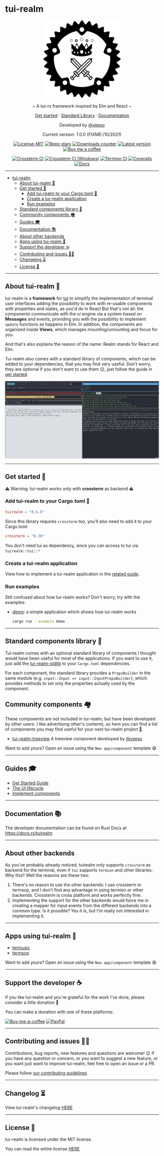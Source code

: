 # tui-realm

<p align="center">
  <img src="docs/images/tui-realm.svg" width="256" height="256" />
</p>

<p align="center">~ A tui-rs framework inspired by Elm and React ~</p>
<p align="center">
  <a href="/docs/get-started.md" target="_blank">Get started</a>
  ·
  <a href="https://github.com/veeso/tui-realm-stdlib" target="_blank">Standard Library</a>
  ·
  <a href="https://docs.rs/tuirealm" target="_blank">Documentation</a>
</p>

<p align="center">Developed by <a href="https://veeso.github.io/" target="_blank">@veeso</a></p>
<p align="center">Current version: 1.0.0 (FIXME:/10/2021)</p>

<p align="center">
  <a href="https://opensource.org/licenses/MIT"
    ><img
      src="https://img.shields.io/badge/License-MIT-teal.svg"
      alt="License-MIT"
  /></a>
  <a href="https://github.com/veeso/tui-realm/stargazers"
    ><img
      src="https://img.shields.io/github/stars/veeso/tui-realm.svg"
      alt="Repo stars"
  /></a>
  <a href="https://crates.io/crates/tuirealm"
    ><img
      src="https://img.shields.io/crates/d/tuirealm.svg"
      alt="Downloads counter"
  /></a>
  <a href="https://crates.io/crates/tuirealm"
    ><img
      src="https://img.shields.io/crates/v/tuirealm.svg"
      alt="Latest version"
  /></a>
  <a href="https://www.buymeacoffee.com/veeso">
    <img
      src="https://img.shields.io/badge/Donate-BuyMeACoffee-yellow.svg"
      alt="Buy me a coffee"
  /></a>
</p>
<p align="center">
  <a href="https://github.com/veeso/tui-realm/actions"
    ><img
      src="https://github.com/veeso/tui-realm/workflows/Crossterm/badge.svg"
      alt="Crossterm CI"
  /></a>
  <a href="https://github.com/veeso/tui-realm/actions"
    ><img
      src="https://github.com/veeso/tui-realm/workflows/Crossterm%20%28Windows%29/badge.svg"
      alt="Crossterm CI (Windows)"
  /></a>
  <a href="https://github.com/veeso/tui-realm/actions"
    ><img
      src="https://github.com/veeso/tui-realm/workflows/Termion/badge.svg"
      alt="Termion CI"
  /></a>
  <a href="https://coveralls.io/github/veeso/tui-realm"
    ><img
      src="https://coveralls.io/repos/github/veeso/tui-realm/badge.svg"
      alt="Coveralls"
  /></a>
  <a href="https://docs.rs/tuirealm"
    ><img
      src="https://docs.rs/tuirealm/badge.svg"
      alt="Docs"
  /></a>
</p>

---

- [tui-realm](#tui-realm)
  - [About tui-realm 👑](#about-tui-realm-)
  - [Get started 🏁](#get-started-)
    - [Add tui-realm to your Cargo.toml 🦀](#add-tui-realm-to-your-cargotoml-)
    - [Create a tui-realm application](#create-a-tui-realm-application)
    - [Run examples](#run-examples)
  - [Standard components library 🎨](#standard-components-library-)
  - [Community components 🏘️](#community-components-️)
  - [Guides 🎓](#guides-)
  - [Documentation 📚](#documentation-)
  - [About other backends](#about-other-backends)
  - [Apps using tui-realm 🚀](#apps-using-tui-realm-)
  - [Support the developer ☕](#support-the-developer-)
  - [Contributing and issues 🤝🏻](#contributing-and-issues-)
  - [Changelog ⏳](#changelog-)
  - [License 📃](#license-)

---

## About tui-realm 👑

tui-realm is a **framework** for [tui](https://github.com/fdehau/tui-rs) to simplify the implementation of terminal user interfaces adding the possibility to work with re-usable components with properties and states, as you'd do in React But that's not all: the components communicate with the ui engine via a system based on **Messages** and events, providing you with the possibility to implement `update` functions as happens in Elm. In addition, the components are organized inside **Views**, which manages mounting/umounting and focus for you.

And that's also explains the reason of the name: Realm stands for React and Elm.

Tui-realm also comes with a standard library of components, which can be added to your dependencies, that you may find very useful. Don't worry, they are optional if you don't want to use them 😉, just follow the guide in [get started](#get-started-).

![Demo](docs/images/demo.gif)

---

## Get started 🏁

⚠ Warning: tui-realm works only with **crossterm** as backend ⚠

### Add tui-realm to your Cargo.toml 🦀

```toml
tuirealm = "0.6.0"
```

Since this library requires `crossterm` too, you'll also need to add it to your Cargo.toml

```toml
crossterm = "0.20"
```

You don't need tui as dependency, since you can access to tui via `tuirealm::tui::*`

### Create a tui-realm application

View how to implement a tui-realm application in the [related guide](docs/get-started.md).

### Run examples

Still confused about how tui-realm works? Don't worry, try with the examples:

- [demo](examples/demo.rs): a simple application which shows how tui-realm works

    ```sh
    cargo run --example demo
    ```

---

## Standard components library 🎨

Tui-realm comes with an optional standard library of components I thought would have been useful for most of the applications.
If you want to use it, just add the [tui-realm-stdlib](https://crates.io/crates/tui-realm-stdlib) to your `Cargo.toml` dependencies.

For each component, the standard library provides a `PropsBuilder` in the same module (e.g. `input::Input => input::InputPropsBuilder`), which provides methods to set only the properties actually used by the component.

## Community components 🏘️

These components are not included in tui-realm, but have been developed by other users. I like advertising other's contents, so here you can find a list of components you may find useful for your next tui-realm project 💜.

- [tui-realm-treeview](https://github.com/veeso/tui-realm-treeview) A treeview component developed by [@veeso](https://github.com/veeso)

Want to add yours? Open an issue using the `New app/component` template 😄

---

## Guides 🎓

- [Get Started Guide](docs/get-started.md)
- [The UI lifecycle](docs/lifecycle.md)
- [Implement components](docs/new-components.md)

---

## Documentation 📚

The developer documentation can be found on Rust Docs at <https://docs.rs/tuirealm>

---

## About other backends

As you've probably already noticed, tuirealm only supports `crossterm` as backend for the terminal, even if `tui` supports `termion` and other libraries. Why this?
Well the reasons are these two:

1. There's no reason to use the other backends: I use crossterm in termscp, and I don't find any advantage in using termion or other backends. Crossterm is cross platform and works perfectly fine.
2. Implementing the support for the other backends would force me in creating a mapper for input events from the different backends into a common type. Is it possible? Yes it is, but I'm really not interested in implementing it.

---

## Apps using tui-realm 🚀

- [termusic](https://github.com/tramhao/termusic)
- [termscp](https://github.com/veeso/termscp)

Want to add yours? Open an issue using the `New app/component` template 😄

---

## Support the developer ☕

If you like tui-realm and you're grateful for the work I've done, please consider a little donation 🥳

You can make a donation with one of these platforms:

[![Buy-me-a-coffee](https://img.shields.io/badge/Donate-BuyMeACoffee-yellow.svg)](https://www.buymeacoffee.com/veeso)
[![PayPal](https://img.shields.io/badge/Donate-PayPal-blue.svg)](https://www.paypal.me/chrisintin)

---

## Contributing and issues 🤝🏻

Contributions, bug reports, new features and questions are welcome! 😉
If you have any question or concern, or you want to suggest a new feature, or you want just want to improve tui-realm, feel free to open an issue or a PR.

Please follow [our contributing guidelines](CONTRIBUTING.md)

---

## Changelog ⏳

View tui-realm's changelog [HERE](CHANGELOG.md)

---

## License 📃

tui-realm is licensed under the MIT license.

You can read the entire license [HERE](LICENSE)
